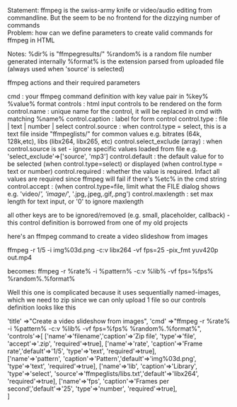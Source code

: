  Statement: ffmpeg is the swiss-army knife or video/audio editing from commandline. But the seem to be no frontend for the dizzying number of commands <BR >
 Problem: how can we define parameters to create valid commands for ffmpeg in HTML
 
 Notes:
 %dir% is "ffmpegresults/" 
 %random% is a random file number generated internally
 %format% is the extension parsed from uploaded file (always used when 'source' is selected) 
 
 ffmpeg actions and their required parameters
 
 cmd      : your ffmpeg command definition with key value pair in %key% %value% format
 controls : html input controls to be rendered on the form
            control.name : unique name for the control, it will be replaced in cmd with matching %name%
            control.caption : label for form control
            control.type : file | text | number | select 
            control.source : when control.type = select, this is a text file inside "ffmpeglists/" for common values e.g. bitrates (64k, 128k,etc), libs (libx264, libx265, etc)
              control.select_exclude (array) : when control.source is set - ignore specific values loaded from file e.g. 'select_exclude'=>['source', 'mp3']
              control.default : the default value for to be selected (when control.type=select) or displayed (when control.type = text or number)
              control.required : whether the value is required. Infact all values are required since ffmpeg will fail if there's %etc% in the cmd string
              control.accept : (when control.type=file, limit what the FILE dialog shows e.g. 'video/*', 'image/*', '.jpg,.jpeg,.gif,.png')
              control.maxlength : set max length for text input, or '0' to ignore maxlength
              
 all other keys are to be ignored/removed (e.g. small, placeholder, callback) - this control definition is borrowed from one of my old projects
 
 here's an ffmpeg command to create a video slideshow from images
 
 ffmpeg -r 1/5 -i img%03d.png -c:v libx264 -vf fps=25 -pix_fmt yuv420p out.mp4
 
 becomes:
 ffmpeg -r %rate% -i %pattern% -c:v %lib% -vf fps=%fps% %random%.%format%
 
 Well this one is complicated because it uses sequentially named-images, which we need to zip since we can only upload 1 file
 so our controls definition looks like this
 
 'title'   =>"Create a video slideshow from images",
   'cmd'     =>"ffmpeg -r %rate% -i %pattern% -c:v %lib% -vf fps=%fps% %random%.%format%",
 'controls'=>[
                ['name'=>'filename','caption'=>'Zip file', 'type'=>'file', 'accept'=>'.zip', 'required'=>true],
 				  ['name'=>'rate',     'caption'=>'Frame rate','default'=>'1/5', 'type'=>'text', 'required'=>true], 	 
 				  ['name'=>'pattern', 'caption'=>'Pattern','default'=>'img%03d.png', 'type'=>'text', 'required'=>true],
 				  ['name'=>'lib',     'caption'=>'Library', 'type'=>'select', 'source'=>'ffmpeglists/libs.txt','default'=>'libx264', 'required'=>true], 
 				  ['name'=>'fps',     'caption'=>'Frames per second','default'=>'25', 'type'=>'number', 'required'=>true], 				  
             ]
